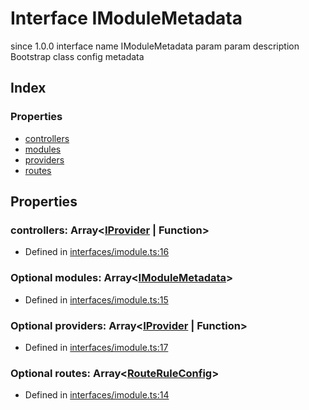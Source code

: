 # Interface IModuleMetadata
 since 1.0.0 interface  name IModuleMetadata param  param 
 description 
Bootstrap class config metadata


## Index

### Properties
* [controllers](_interfaces_imodule_.imodulemetadata.md#controllers)
* [modules](_interfaces_imodule_.imodulemetadata.md#modules)
* [providers](_interfaces_imodule_.imodulemetadata.md#providers)
* [routes](_interfaces_imodule_.imodulemetadata.md#routes)

## Properties

### controllers: Array<[IProvider](_interfaces_iprovider_.iprovider.md) | Function>

* Defined in [interfaces/imodule.ts:16](https://github.com/igorzg/typeix/blob/master/src/interfaces/imodule.ts#L16)


### Optional modules: Array<[IModuleMetadata](_interfaces_imodule_.imodulemetadata.md)>

* Defined in [interfaces/imodule.ts:15](https://github.com/igorzg/typeix/blob/master/src/interfaces/imodule.ts#L15)


### Optional providers: Array<[IProvider](_interfaces_iprovider_.iprovider.md) | Function>

* Defined in [interfaces/imodule.ts:17](https://github.com/igorzg/typeix/blob/master/src/interfaces/imodule.ts#L17)


### Optional routes: Array<[RouteRuleConfig](_interfaces_iroute_.routeruleconfig.md)>

* Defined in [interfaces/imodule.ts:14](https://github.com/igorzg/typeix/blob/master/src/interfaces/imodule.ts#L14)


